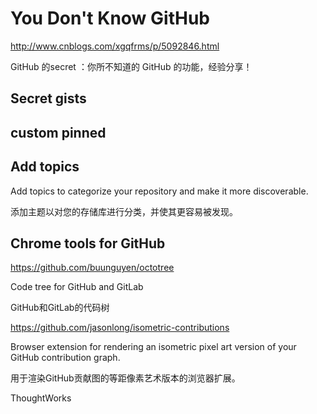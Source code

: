 # You Don't Know GitHub  


http://www.cnblogs.com/xgqfrms/p/5092846.html


GitHub 的secret ：你所不知道的 GitHub 的功能，经验分享！



## Secret gists  







## custom pinned



## Add topics

Add topics to categorize your repository and make it more discoverable.

添加主题以对您的存储库进行分类，并使其更容易被发现。



## Chrome tools for GitHub

https://github.com/buunguyen/octotree 

Code tree for GitHub and GitLab

GitHub和GitLab的代码树

https://github.com/jasonlong/isometric-contributions

Browser extension for rendering an isometric pixel art version of your GitHub contribution graph.

用于渲染GitHub贡献图的等距像素艺术版本的浏览器扩展。




ThoughtWorks


